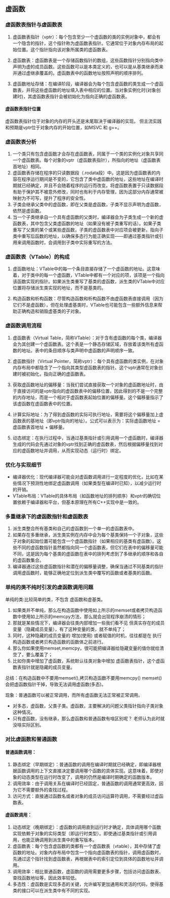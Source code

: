 ## 虚函数
### 虚函数表指针与虚函数表
1. 虚函数表指针（vptr）：每个包含至少一个虚函数的类的实例对象中，都会有一个隐含的指针，这个指针称为虚函数表指针。它通常位于对象内存布局的起始位置。这个指针指向该对象所属类的虚函数表。

2. 虚函数表：虚函数表是一个存储函数指针的数组，这些函数指针分别指向类中声明为虚的成员函数。这些函数可以是本类定义的，也可以是从基类继承而来并通过虚继承覆盖的。虚函数表中的函数地址按照声明的顺序排列。

3. 虚函数地址存储：在编译阶段，编译器会为每个包含虚函数的类生成一个虚函数表，并将这些虚函数的地址填入表中相应的位置。当对象实例化时(对象创建时)，其虚函数表指针会被初始化为指向正确的虚函数表。

#### 虚函数表指针位置
虚函数表指针位于对象的内存的开头还是末尾取决于编译器的实现。
但主流实践和预期是vptr位于对象内存的开始位置，如MSVC 和 g++。

### 虚函数表分析
1. 一个类只有包含虚函数才会存在虚函数表，同属于一个类的实例化对象共享同一个虚函数表。每个对象的vptr（虚函数表指针），所指向的地址（虚函数表首地址）相同。
2. 虚函数表存储在程序的只读数据段（.rodata段）中。这是因为虚函数表的内容在程序运行期间是不变的，它包含了类中虚函数的地址，这些地址在编译时期就已经确定，并且不会随着程序的运行而改变。将虚函数表置于只读数据段有助于保护其不被意外修改，同时也有利于内存管理，因为这部分内存通常被映射为不可写，提升了程序的安全性。
3. 子类会继承父类中的虚函数，即在父类是虚函数，子类不显示声明为虚函数，依然是虚函数。
4. 当一个子类继承自一个具有虚函数的父类时，编译器会为子类生成一个新的虚函数表，其中包含父类虚函数的地址（如果没有被子类重写的话）。如果子类重写了父类的某个或某些虚函数，子类的虚函数表中对应项会被更新，指向子类中重写后函数的地址，以确保多态行为能正确实现——即通过基类指针或引用来调用函数时，会调用到子类中实际重写的方法。

### 虚函数表（VTable）的构成
1. 虚函数地址：VTable中的每一个条目直接存储了一个虚函数的地址。这意味着，对于类中的每一个虚函数，VTable中都有一个对应的项，该项是一个指向该函数实现的指针。如果派生类重写了基类的虚函数，派生类的VTable中对应位置将存储派生类实现的地址，而不是基类的。

2. 构造函数和析构函数：尽管构造函数和析构函数不由虚函数表直接调用（因为它们不是虚函数），但在处理虚基类时，VTable也可能包含一些额外信息来帮助正确构造和销毁虚基类的子对象。

### 虚函数调用流程
1. 虚函数表（Virtual Table，简称VTable）：对于含有虚函数的每个类，编译器会为其创建一个虚函数表。这个表是一个静态存储区域，存放着该类所有虚函数的地址。表中的条目顺序与类声明中虚函数的声明顺序一致。

2. 虚函数指针（Virtual Pointer，简称vptr）：每个具有虚函数的类实例，在对象内存布局中都隐含了一个指向其类型虚函数表的指针。这个vptr通常在对象创建时被初始化，指向正确的虚函数表。

3. 获取虚函数地址的偏移量：当我们尝试直接获取一个对象的虚函数地址时，由于直接访问的是vptr指向的虚函数表中的偏移位置，因此得到的不是一个完整的内存地址，而是一个相对于虚函数表起始位置的偏移量。这个偏移量指示了该虚函数在虚函数表中的位置。

4. 计算实际地址：为了得到虚函数的实际可执行地址，需要将这个偏移量加上虚函数表的基地址（即vptr指向的地址）。公式可以表示为：实际虚函数地址 = 虚函数表首地址 + 偏移量。

5. 动态绑定：在执行过程中，当通过基类指针或引用调用一个虚函数时，编译器生成的代码会先通过对象的vptr找到正确的虚函数表，然后根据偏移量找到对应的虚函数地址并调用，从而实现动态（运行时）绑定。

### 优化与实现细节
- 编译器优化：现代编译器可能会对虚函数调用进行一定程度的优化，比如在某些情况下预测性地绑定虚函数调用（如果类型在编译时已知），以减少运行时的开销。
- VTable布局：VTable的具体布局（如函数地址的排列顺序）和vptr的确切位置依赖于编译器和平台，但基本原理在所有C++实现中是一致的。


### 多重继承下的虚函数指针和虚函数表
1. 派生类整合所有基类和自己的虚函数到一个单一的虚函数表中。
2. 如果存在多重继承，派生类实例在内存中会为每个基类保持一个子对象，这些子对象的起始位置可能包含一个虚函数指针（如果相应的基类有虚函数）。这些不同的虚函数指针虽然都指向同一个虚函数表，但它们在表中的偏移量可能不同，这是因为每个基类的虚函数在表中的排列考虑到了多继承的顺序和各自的虚函数集合。
3. 编译器通过这些虚函数指针和潜在的偏移量调整，确保当通过不同基类的指针调用虚函数时，能够正确地定位到派生类中覆写的函数或者基类的函数。

### 单纯的类不纯时引发的虚函数调用问题
单纯的类:比较简单的类，不包含 虚函数和虚基类。

1. 如果类并不单纯，那么在构造函数中使用如上所示的memset或者拷贝构造函数中使用如上所示的memcpy方法，那么就会出现程序崩溃的情形；
2. 那就是某些情况下，编译器会往类内部增加一些我们看不见 但真实存在的成员变量（隐藏成员变量），有了这种变量的类，就不单纯了；
3. 同时，这种隐藏的成员变量的 增加(使用) 或者赋值的时机，往往都是在 执行构造函数或者拷贝构造函数的函数体之前进行。
4. 那么你如果使用memset,memcpy，很可能把编译器给隐藏变量的值你就给清空了，要么覆盖了；
5. 比如你类中增加了虚函数，系统默认往类对象中增加 虚函数表指针，这个虚函数表指针就是隐藏的成员变量。

总结：在构造函数中不要用memset(),拷贝构造函数不要用memcpy()
    memset()会把虚函数指针干掉，导致无法调用虚函数(多态)。

现象：普通函数可以被正常调用，而所有虚函数无法正常被正常调用。
- 对多态，虚函数，父类子类。虚函数，主要解决的问题父类指针指向子类对象这种情况。
- 只有虚函数，没有继承，那么虚函数和普通函数有啥区别呢？ 老师认为此时就没啥实际区别。

### 对比虚函数和普通函数
#### 普通函数调用：
1. 静态绑定（早期绑定）：普通函数的调用在编译时期就已经确定，即编译器根据函数调用的上下文直接决定要调用哪个函数的具体实现。这意味着，即使对象的动态类型在运行时改变了，调用的仍然是编译时期确定的函数版本。
2. 调用效率：由于调用关系在编译时已经固定，普通函数的调用通常更高效，因为它不需要额外的查找过程。
3. 访问方式：直接通过函数名或者对象的成员访问运算符调用，不需要经过虚函数表。
#### 虚函数调用：
1. 动态绑定（晚期绑定）：虚函数的调用直到运行时才确定，具体调用哪个函数实现依赖于对象的实际类型（即运行时类型）。即使通过基类指针或引用调用，也能正确调用到派生类中的重写版本。
2. 虚函数表：每个包含虚函数的类都有一个虚函数表（vtable），其中存储了虚函数的地址。对象内存布局中包含一个指向虚函数表的指针，调用虚函数时，先通过这个指针找到虚函数表，再根据表中的索引定位到具体的函数地址并调用。
3. 调用效率：相比普通函数，虚函数的调用需要更多步骤，包括访问虚函数表、查找函数地址等，因此效率较低。
4. 多态性：虚函数是实现多态的关键，允许编写更加通用和灵活的代码，使得基类的接口可以在派生类中有不同的实现。

